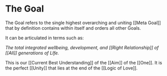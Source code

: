# The Goal

The Goal refers to the single highest overarching and uniting [[Meta Goal]] that by definition contains within itself and orders all other Goals. 

It can be articulated in terms such as: 

_The total integrated wellbeing, development, and [[Right Relationship]] of [[All]] generations of LIfe._ 

This is our [[Current Best Understanding]] of the [[Aim]] of the [[One]]. It is the perfect [[Unity]] that lies at the end of the [[Logic of Love]].  
